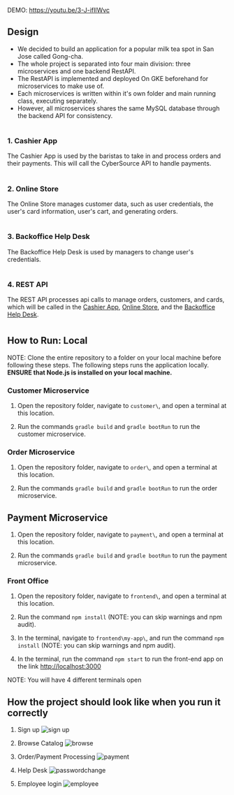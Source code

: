 DEMO: https://youtu.be/3-J-ifIlWvc

## Design
* We decided to build an application for a popular milk tea spot in San Jose called Gong-cha.
* The whole project is separated into four main division: three microservices and one backend RestAPI.
* The RestAPI is implemented and deployed On GKE beforehand for microservices to make use of.
* Each microservices is written within it's own folder and main running class, executing separately.
* However, all microservices shares the same MySQL database through the backend API for consistency.

# 

### 1. Cashier App

The Cashier App is used by the baristas to take in and process orders and their payments. This will call the CyberSource API to handle payments.

# 

### 2. Online Store

The Online Store manages customer data, such as user credentials, the user's card information, user's cart, and generating orders.

# 

### 3. Backoffice Help Desk

The Backoffice Help Desk is used by managers to change user's credentials.

# 

### 4. REST API

The REST API processes api calls to manage orders, customers, and cards, which will be called in the [Cashier App](###cashier-app), [Online Store](###online-store), and the [Backoffice Help Desk](###backoffice-help-desk).

# 

## How to Run: Local

NOTE: Clone the entire repository to a folder on your local machine before following these steps. The following steps runs the application locally. **ENSURE that Node.js is installed on your local machine.**

### Customer Microservice

1. Open the repository folder, navigate to `customer\`, and open a terminal at this location.

2. Run the commands `gradle build` and `gradle bootRun` to run the customer microservice.

### Order Microservice

1. Open the repository folder, navigate to `order\`, and open a terminal at this location.

2. Run the commands `gradle build` and `gradle bootRun` to run the order microservice.

## Payment Microservice

1. Open the repository folder, navigate to `payment\`, and open a terminal at this location.

2. Run the commands `gradle build` and `gradle bootRun` to run the payment microservice.

### Front Office

1. Open the repository folder, navigate to `frontend\`, and open a terminal at this location.

2. Run the command `npm install` (NOTE: you can skip warnings and npm audit).

3. In the terminal, navigate to `frontend\my-app\`, and run the command `npm install` (NOTE: you can skip warnings and npm audit).

4. In the terminal, run the command `npm start` to run the front-end app on the link [http://localhost:3000](http://localhost:3000)

NOTE: You will have 4 different terminals open

<!--
## How to Run: Docker

1. Follow the instructions in the [Payment Deployment readme file](payment/readme.md) to start up payment/.

2. Follow the instructions in the [Order Deployment readme file](order/readme.md) to start up order/.

3. Follow the instructions in the [Customer Deployment readme file](customer/readme.md) to start up customer/.

-->
## How the project should look like when you run it correctly

1. Sign up 
![sign up](https://user-images.githubusercontent.com/73457151/206386538-25371c7c-28da-47d3-bb20-95e5000d5a32.PNG)

2. Browse Catalog
![browse](https://user-images.githubusercontent.com/73457151/206386782-f4796680-6742-4c1a-ad9b-5db095c870e9.PNG)

3. Order/Payment Processing
![payment](https://user-images.githubusercontent.com/73457151/206387474-70133904-346e-4bb9-a292-8baa9fbd2799.PNG)
 
4. Help Desk
![passwordchange](https://user-images.githubusercontent.com/73457151/206388572-76432cc5-f954-4259-b6c5-3ffc42d71a32.PNG)

5. Employee login
![employee](https://user-images.githubusercontent.com/73457151/206388760-b1b0939c-6667-47f8-a5f7-1bd371e65767.PNG)


